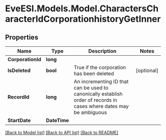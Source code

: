 # EveESI.Models.Model.CharactersCharacterIdCorporationhistoryGetInner

## Properties

Name | Type | Description | Notes
------------ | ------------- | ------------- | -------------
**CorporationId** | **long** |  | 
**IsDeleted** | **bool** | True if the corporation has been deleted | [optional] 
**RecordId** | **long** | An incrementing ID that can be used to canonically establish order of records in cases where dates may be ambiguous | 
**StartDate** | **DateTime** |  | 

[[Back to Model list]](../README.md#documentation-for-models) [[Back to API list]](../README.md#documentation-for-api-endpoints) [[Back to README]](../README.md)

